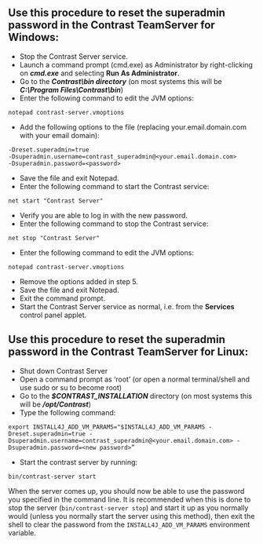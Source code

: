 <!--
title: "Reset the superadmin password"
description: "EOP resetting of the SuperAdmin password"
tags: "SuperAdmin EOP reset system"
-->

## Use this procedure to reset the superadmin password in the Contrast TeamServer for Windows:
* Stop the Contrast Server service.
* Launch a command prompt (cmd.exe) as Administrator by right-clicking on ***cmd.exe*** and selecting **Run As Administrator**.
*  Go to the ***Contrast\bin directory*** (on most systems this will be ***C:\Program Files\Contrast\bin***)
*  Enter the following command to edit the JVM options:
````
notepad contrast-server.vmoptions
````
* Add the following options to the file (replacing your.email.domain.com with your email domain):
````
-Dreset.superadmin=true
-Dsuperadmin.username=contrast_superadmin@<your.email.domain.com>
-Dsuperadmin.password=<password>
````
* Save the file and exit Notepad.
* Enter the following command to start the Contrast service:
````
net start "Contrast Server"
````
*  Verify you are able to log in with the new password.
* Enter the following command to stop the Contrast service:
````
net stop "Contrast Server"
````
* Enter the following command to edit the JVM options:
````
notepad contrast-server.vmoptions
````
* Remove the options added in step 5.
* Save the file and exit Notepad.
* Exit the command prompt.
* Start the Contrast Server service as normal, i.e. from the **Services** control panel applet.

## Use this procedure to reset the superadmin password in the Contrast TeamServer for Linux:
* Shut down Contrast Server
* Open a command prompt as ‘root’ (or open a normal terminal/shell and use sudo or su to become root)
* Go to the ***$CONTRAST_INSTALLATION*** directory (on most systems this will be ***/opt/Contrast***)
* Type the following command:
````
export INSTALL4J_ADD_VM_PARAMS="$INSTALL4J_ADD_VM_PARAMS -Dreset.superadmin=true -Dsuperadmin.username=contrast_superadmin@<your.email.domain.com> -Dsuperadmin.password=<new password>”
````
* Start the contrast server by running:
````
bin/contrast-server start
````
When the server comes up, you should now be able to use the password you specified in the command line. It is recommended when this is done to stop the server (```bin/contrast-server stop```) and start it up as you normally would (unless you normally start the server using this method), then exit the shell to clear the password from the ```INSTALL4J_ADD_VM_PARAMS``` environment variable. 
